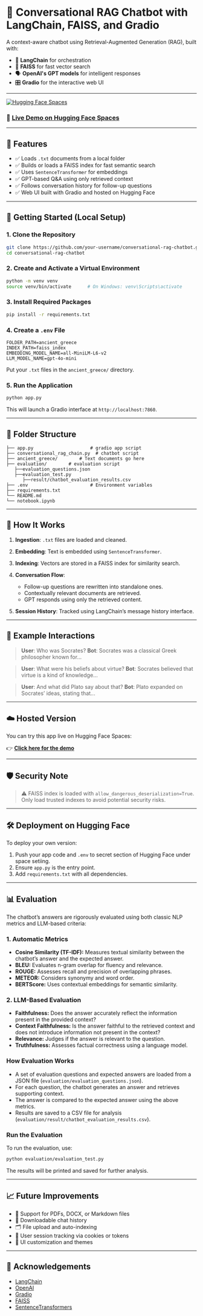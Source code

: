 # 🧠 Conversational RAG Chatbot with LangChain, FAISS, and Gradio

A context-aware chatbot using Retrieval-Augmented Generation (RAG), built with:

- 🔗 **LangChain** for orchestration
- 🧠 **FAISS** for fast vector search
- 🗣️ **OpenAI's GPT models** for intelligent responses
- 🎛️ **Gradio** for the interactive web UI

---

[![Hugging Face Spaces](https://img.shields.io/badge/🤗%20HuggingFace-Demo-blueviolet?logo=huggingface&logoColor=white)](https://huggingface.co/spaces/Nishthaaa/langchain_openai_rag_chatbot)

### 🔗 [Live Demo on Hugging Face Spaces](https://huggingface.co/spaces/Nishthaaa/langchain_openai_rag_chatbot)

---

## 📁 Features

- ✅ Loads `.txt` documents from a local folder
- ✅ Builds or loads a FAISS index for fast semantic search
- ✅ Uses `SentenceTransformer` for embeddings
- ✅ GPT-based Q&A using only retrieved context
- ✅ Follows conversation history for follow-up questions
- ✅ Web UI built with Gradio and hosted on Hugging Face

---

## 🚀 Getting Started (Local Setup)

### 1. Clone the Repository

```bash
git clone https://github.com/your-username/conversational-rag-chatbot.git
cd conversational-rag-chatbot
````

### 2. Create and Activate a Virtual Environment

```bash
python -m venv venv
source venv/bin/activate      # On Windows: venv\Scripts\activate
```

### 3. Install Required Packages

```bash
pip install -r requirements.txt
```

### 4. Create a `.env` File

```env
FOLDER_PATH=ancient_greece
INDEX_PATH=faiss_index
EMBEDDING_MODEL_NAME=all-MiniLM-L6-v2
LLM_MODEL_NAME=gpt-4o-mini
```

Put your `.txt` files in the `ancient_greece/` directory.

### 5. Run the Application

```bash
python app.py
```

This will launch a Gradio interface at `http://localhost:7860`.

---

## 📂 Folder Structure

```
├── app.py                     # gradio app script
├── conversational_rag_chain.py  # chatbot script
├── ancient_greece/        # Text documents go here
├── evaluation/        # evaluation script
   ├──evaluation_questions.json
   ├──evaluation_test.py
      ├──result/chatbot_evaluation_results.csv
├── .env                       # Environment variables
├── requirements.txt
└── README.md
└── notebook.ipynb
```

---

## 🧠 How It Works

1. **Ingestion**: `.txt` files are loaded and cleaned.
2. **Embedding**: Text is embedded using `SentenceTransformer`.
3. **Indexing**: Vectors are stored in a FAISS index for similarity search.
4. **Conversation Flow**:

   * Follow-up questions are rewritten into standalone ones.
   * Contextually relevant documents are retrieved.
   * GPT responds using only the retrieved content.
5. **Session History**: Tracked using LangChain’s message history interface.

---

## 💬 Example Interactions

> **User**: Who was Socrates?
> **Bot**: Socrates was a classical Greek philosopher known for...

> **User**: What were his beliefs about virtue?
> **Bot**: Socrates believed that virtue is a kind of knowledge...

> **User**: And what did Plato say about that?
> **Bot**: Plato expanded on Socrates’ ideas, stating that...

---

## ☁️ Hosted Version

You can try this app live on Hugging Face Spaces:

👉 [**Click here for the demo**](https://huggingface.co/spaces/Nishthaaa/langchain_openai_rag_chatbot)

---

## 🛡️ Security Note

> ⚠️ FAISS index is loaded with `allow_dangerous_deserialization=True`.
> Only load trusted indexes to avoid potential security risks.

---

## 🛠️ Deployment on Hugging Face

To deploy your own version:

1. Push your app code and `.env` to secret section of Hugging Face under space setiing.
2. Ensure `app.py` is the entry point.
3. Add `requirements.txt` with all dependencies.

---

## 📊 Evaluation

The chatbot’s answers are rigorously evaluated using both classic NLP metrics and LLM-based criteria:

### 1. **Automatic Metrics**
- **Cosine Similarity (TF-IDF):** Measures textual similarity between the chatbot’s answer and the expected answer.
- **BLEU:** Evaluates n-gram overlap for fluency and relevance.
- **ROUGE:** Assesses recall and precision of overlapping phrases.
- **METEOR:** Considers synonymy and word order.
- **BERTScore:** Uses contextual embeddings for semantic similarity.

### 2. **LLM-Based Evaluation**
- **Faithfulness:** Does the answer accurately reflect the information present in the provided context?
- **Context Faithfulness:** Is the answer faithful to the retrieved context and does not introduce information not present in the context?
- **Relevance:** Judges if the answer is relevant to the question.
- **Truthfulness:** Assesses factual correctness using a language model.

### **How Evaluation Works**
- A set of evaluation questions and expected answers are loaded from a JSON file (`evaluation/evaluation_questions.json`).
- For each question, the chatbot generates an answer and retrieves supporting context.
- The answer is compared to the expected answer using the above metrics.
- Results are saved to a CSV file for analysis (`evaluation/result/chatbot_evaluation_results.csv`).

### **Run the Evaluation**
To run the evaluation, use:
```bash
python evaluation/evaluation_test.py
```
The results will be printed and saved for further analysis.



---

## 📈 Future Improvements

* 🔄 Support for PDFs, DOCX, or Markdown files
* 🧾 Downloadable chat history
* 🗂️ File upload and auto-indexing
* 🔐 User session tracking via cookies or tokens
* 🎨 UI customization and themes

---

## 🙌 Acknowledgements

* [LangChain](https://www.langchain.com/)
* [OpenAI](https://platform.openai.com/)
* [Gradio](https://gradio.app/)
* [FAISS](https://github.com/facebookresearch/faiss)
* [SentenceTransformers](https://www.sbert.net/)